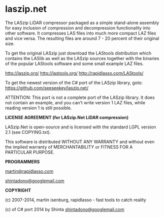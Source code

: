 laszip.net
==========

The LASzip LiDAR compressor packaged as a simple stand-alone assembly for
easy inclusion of compression and decompression functionality into
other software. It compresses LAS files into much more compact LAZ
files and vice versa. The resulting files are around 7 - 20 percent
of their original size.

To get the original LASzip just download the LAStools distribution which contains
the LASlib as well as the LASzip sources together with the binaries
of the popular LAStools software and some small example LAZ files.

http://laszip.org/
http://lastools.org/
http://rapidlasso.com/LAStools/

To get the newest version of the C# port of the LASzip library, goto:
https://github.com/seeseekey/laszip.net/

ATTENTION: This port is not a complete port of the LASzip library. It
does not contain an example, and you can't write version 1 LAZ files,
while reading version 1 is still possible.


**LICENSE AGREEMENT (for LASzip.Net LiDAR compression)**

  LASzip.Net is open-source and is licensed with the standard LGPL version 2.1
  (see COPYING.txt).

  This software is distributed WITHOUT ANY WARRANTY and without even the
  implied warranty of MERCHANTABILITY or FITNESS FOR A PARTICULAR PURPOSE.

  
**PROGRAMMERS**
  
  martin@rapidlasso.com
  
  shintadono@googlemail.com
  
  
**COPYRIGHT**
  
  (c) 2007-2014, martin isenburg, rapidlasso - fast tools to catch reality
  
  (c) of C# port 2014 by Shinta <shintadono@googlemail.com>
  

